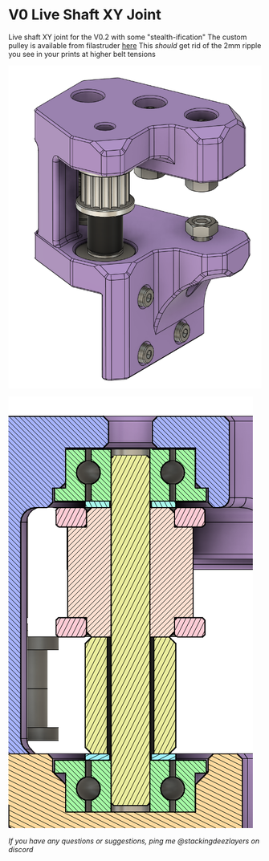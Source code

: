# V0 Live Shaft XY Joint

Live shaft XY joint for the V0.2 with some "stealth-ification"
The custom pulley is available from filastruder [here](https://www.filastruder.com/products/gates-2gt-pulley-custom-no-grub-set-screw?_pos=1&_sid=243b784b2&_ss=r&variant=41243545174087)
This *should* get rid of the 2mm ripple you see in your prints at higher belt tensions

![overview](/Images/liveshaftxyjointmain.png)

![liveshaft](/Images/liveshaftsection.png)

*If you have any questions or suggestions, ping me @stackingdeezlayers on discord*
